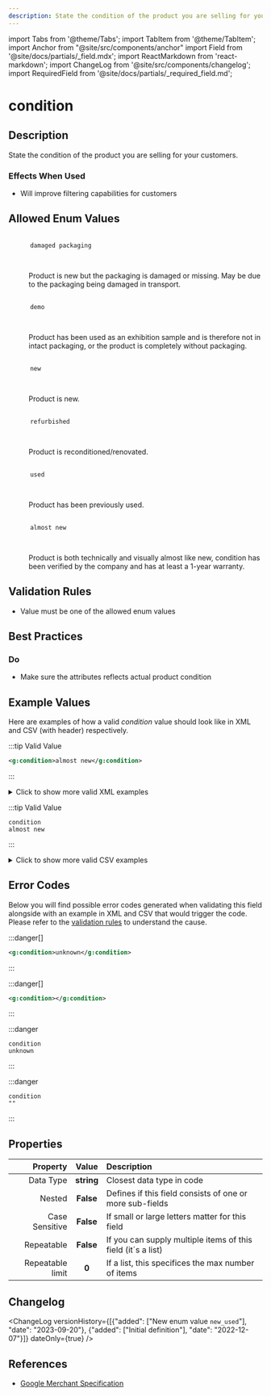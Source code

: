 ```yaml
---
description: State the condition of the product you are selling for your customers.
---
```


import Tabs from '@theme/Tabs';
import TabItem from '@theme/TabItem';
import Anchor from "@site/src/components/anchor"
import Field from '@site/docs/partials/_field.mdx';
import ReactMarkdown from 'react-markdown';
import ChangeLog from '@site/src/components/changelog';
import RequiredField from '@site/docs/partials/_required_field.md';

# condition

<RequiredField/>

## Description

State the condition of the product you are selling for your customers.



### Effects When Used

- Will improve filtering capabilities for customers







## Allowed Enum Values

<dl>
<dt>
      <pre>
      <code>
      damaged packaging
      </code>
      </pre>
    </dt>
    <dd>
    <ReactMarkdown>
      Product is new but the packaging is damaged or missing. May be due to the packaging being damaged in transport.
    </ReactMarkdown>
    </dd>
<dt>
      <pre>
      <code>
      demo
      </code>
      </pre>
    </dt>
    <dd>
    <ReactMarkdown>
      Product has been used as an exhibition sample and is therefore not in intact packaging, or the product is completely without packaging.
    </ReactMarkdown>
    </dd>
<dt>
      <pre>
      <code>
      new
      </code>
      </pre>
    </dt>
    <dd>
    <ReactMarkdown>
      Product is new.
    </ReactMarkdown>
    </dd>
<dt>
      <pre>
      <code>
      refurbished
      </code>
      </pre>
    </dt>
    <dd>
    <ReactMarkdown>
      Product is reconditioned/renovated.
    </ReactMarkdown>
    </dd>
<dt>
      <pre>
      <code>
      used
      </code>
      </pre>
    </dt>
    <dd>
    <ReactMarkdown>
      Product has been previously used.
    </ReactMarkdown>
    </dd>
<dt>
      <pre>
      <code>
      almost new
      </code>
      </pre>
    </dt>
    <dd>
    <ReactMarkdown>
      Product is both technically and visually almost like new, condition has been verified by the company and has at least a 1-year warranty.
    </ReactMarkdown>
    </dd>
</dl>


## Validation Rules

- Value must be one of the allowed enum values


## Best Practices


### Do

- Make sure the attributes reflects actual product condition





## Example Values

Here are examples of how a valid *condition* value  should look like in XML and CSV (with header) respectively.

<Tabs>
  <TabItem value="valid_xml" label="XML" default>

:::tip Valid Value

```xml
<g:condition>almost new</g:condition>
```

:::

<details>
  <summary>Click to show more valid XML examples</summary>
  <div>

```xml
<g:condition>almost new</g:condition>
```

```xml
<g:condition>damaged packaging</g:condition>
```

```xml
<g:condition>demo</g:condition>
```

```xml
<g:condition>new</g:condition>
```

```xml
<g:condition>refurbished</g:condition>
```

```xml
<g:condition>used</g:condition>
```


  </div>
</details>

 </TabItem>
  <TabItem value="valid_csv" label="CSV">

:::tip Valid Value

```csv
condition
almost new
```

:::

<details>
  <summary>Click to show more valid CSV examples</summary>
  <div>

```csv
condition
almost new
```

```csv
condition
damaged packaging
```

```csv
condition
demo
```

```csv
condition
new
```

```csv
condition
refurbished
```

```csv
condition
used
```


  </div>
</details>

  </TabItem>
</Tabs>

## Error Codes

Below you will find possible error codes generated when validating this field alongside with an example in XML and CSV that would trigger the code. Please refer to the [validation rules](#validation-rules) to understand the cause.

<Tabs>
  <TabItem value="invalid_xml" label="XML" default>

:::danger[**<Anchor id="validation_invalid_enum" title="validation_invalid_enum" />**]


```xml
<g:condition>unknown</g:condition>
```

:::

:::danger[**<Anchor id="validation_missing_value" title="validation_missing_value" />**]


```xml
<g:condition></g:condition>
```

:::


 </TabItem>
  <TabItem value="invalid_csv" label="CSV">

:::danger <Anchor id="validation_invalid_enum" title="validation_invalid_enum" />

```csv
condition
unknown
```

:::

:::danger <Anchor id="validation_missing_value" title="validation_missing_value" />

```csv
condition
""
```

:::


  </TabItem>
</Tabs>

## Properties

|     **Property** |         **Value**          | **Description**                                              |
|-----------------:|:--------------------------:|:-------------------------------------------------------------|
|        Data Type |    **string**     | Closest data type in code                                    |
|           Nested |      **False**      | Defines if this field consists of one or more sub-fields     |
|   Case Sensitive |  **False**  | If small or large letters matter for this field              |
|       Repeatable |    **False**    | If you can supply multiple items of this field (it´s a list) |
| Repeatable limit | **0** | If a list, this specifices the max number of items           |

## Changelog
<ChangeLog versionHistory={[{"added": ["New enum value `new_used`"], "date": "2023-09-20"}, {"added": ["Initial definition"], "date": "2022-12-07"}]} dateOnly={true} />

## References
- [Google Merchant Specification](https://support.google.com/merchants/answer/6324469)
